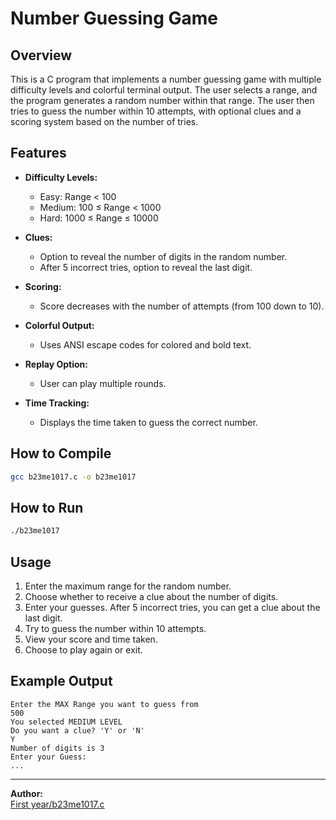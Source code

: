 # Number Guessing Game
## Overview

This is a C program that implements a number guessing game with multiple difficulty levels and colorful terminal output. The user selects a range, and the program generates a random number within that range. The user then tries to guess the number within 10 attempts, with optional clues and a scoring system based on the number of tries.

## Features

- **Difficulty Levels:**  
  - Easy: Range < 100  
  - Medium: 100 ≤ Range < 1000  
  - Hard: 1000 ≤ Range ≤ 10000

- **Clues:**  
  - Option to reveal the number of digits in the random number.  
  - After 5 incorrect tries, option to reveal the last digit.

- **Scoring:**  
  - Score decreases with the number of attempts (from 100 down to 10).

- **Colorful Output:**  
  - Uses ANSI escape codes for colored and bold text.

- **Replay Option:**  
  - User can play multiple rounds.

- **Time Tracking:**  
  - Displays the time taken to guess the correct number.

## How to Compile

```sh
gcc b23me1017.c -o b23me1017
```

## How to Run

```sh
./b23me1017
```

## Usage

1. Enter the maximum range for the random number.
2. Choose whether to receive a clue about the number of digits.
3. Enter your guesses. After 5 incorrect tries, you can get a clue about the last digit.
4. Try to guess the number within 10 attempts.
5. View your score and time taken.
6. Choose to play again or exit.

## Example Output

```
Enter the MAX Range you want to guess from
500
You selected MEDIUM LEVEL
Do you want a clue? 'Y' or 'N'
Y
Number of digits is 3
Enter your Guess:
...
```

---

**Author:**  
[First year/b23me1017.c](First%20year/b23me1017.c)
